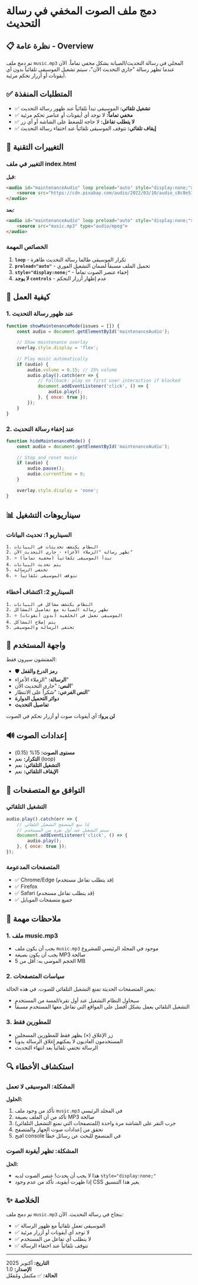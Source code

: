 # دمج ملف الصوت المخفي في رسالة التحديث

## 📋 نظرة عامة - Overview

تم دمج ملف `music.mp3` المحلي في رسالة التحديث/الصيانة بشكل مخفي تماماً. الآن عندما تظهر رسالة "جاري التحديث الآن"، سيتم تشغيل الموسيقى تلقائياً بدون أي أيقونات أو أزرار تحكم مرئية.

## ✅ المتطلبات المنفذة

- ✅ **تشغيل تلقائي:** الموسيقى تبدأ تلقائياً عند ظهور رسالة التحديث
- ✅ **مخفي تماماً:** لا توجد أي أيقونات أو عناصر تحكم مرئية
- ✅ **لا يتطلب تفاعل:** لا حاجة للضغط على الشاشة أو أي زر
- ✅ **إيقاف تلقائي:** تتوقف الموسيقى تلقائياً عند اختفاء رسالة التحديث

## 🔧 التغييرات التقنية

### التغيير في ملف index.html

**قبل:**
```html
<audio id="maintenanceAudio" loop preload="auto" style="display:none;">
    <source src="https://cdn.pixabay.com/audio/2022/03/10/audio_c8c8e51e28.mp3" type="audio/mpeg">
</audio>
```

**بعد:**
```html
<audio id="maintenanceAudio" loop preload="auto" style="display:none;">
    <source src="music.mp3" type="audio/mpeg">
</audio>
```

### الخصائص المهمة

1. **`loop`** - تكرار الموسيقى طالما رسالة التحديث ظاهرة
2. **`preload="auto"`** - تحميل الملف مسبقاً لضمان التشغيل الفوري
3. **`style="display:none;"`** - إخفاء عنصر الصوت تماماً
4. **لا يوجد `controls`** - عدم إظهار أزرار التحكم

## 🎵 كيفية العمل

### 1. عند ظهور رسالة التحديث
```javascript
function showMaintenanceMode(issues = []) {
    const audio = document.getElementById('maintenanceAudio');
    
    // Show maintenance overlay
    overlay.style.display = 'flex';
    
    // Play music automatically
    if (audio) {
        audio.volume = 0.15; // 15% volume
        audio.play().catch(err => {
            // Fallback: play on first user interaction if blocked
            document.addEventListener('click', () => {
                audio.play();
            }, { once: true });
        });
    }
}
```

### 2. عند إخفاء رسالة التحديث
```javascript
function hideMaintenanceMode() {
    const audio = document.getElementById('maintenanceAudio');
    
    // Stop and reset music
    if (audio) {
        audio.pause();
        audio.currentTime = 0;
    }
    
    overlay.style.display = 'none';
}
```

## 📊 سيناريوهات التشغيل

### السيناريو 1: تحديث البيانات
```
1. النظام يكتشف تحديثات في البيانات
2. تظهر رسالة "الزملاء الأعزاء - جاري التحديث الآن"
3. ⭐ تبدأ الموسيقى تلقائياً (مخفية تماماً)
4. يتم تحديث البيانات
5. تختفي الرسالة
6. ⭐ تتوقف الموسيقى تلقائياً
```

### السيناريو 2: اكتشاف أخطاء
```
1. النظام يكتشف مشاكل في البيانات
2. تظهر رسالة الصيانة مع تفاصيل المشاكل
3. ⭐ الموسيقى تعمل في الخلفية (بدون أيقونات)
4. يتم إصلاح المشاكل
5. تختفي الرسالة والموسيقى
```

## 🎨 واجهة المستخدم

المفتشون سيرون فقط:
- 🛡️ **رمز الدرع والقفل**
- **الرسالة:** "الزملاء الأعزاء"
- **النص:** "جاري التحديث الآن"
- **النص الفرعي:** "شكراً على الانتظار"
- **دوائر التحميل الدوارة**
- **تفاصيل التحديث**

**لن يروا:** أي أيقونات صوت أو أزرار تحكم في الصوت

## 🔊 إعدادات الصوت

- **مستوى الصوت:** 15% (0.15)
- **التكرار:** نعم (loop)
- **التشغيل التلقائي:** نعم
- **الإيقاف التلقائي:** نعم

## 📱 التوافق مع المتصفحات

### التشغيل التلقائي
```javascript
audio.play().catch(err => {
    // إذا منع المتصفح التشغيل التلقائي
    // سيتم التشغيل عند أول نقرة من المستخدم
    document.addEventListener('click', () => {
        audio.play();
    }, { once: true });
});
```

### المتصفحات المدعومة
- ✅ Chrome/Edge (قد يتطلب تفاعل مستخدم)
- ✅ Firefox
- ✅ Safari (قد يتطلب تفاعل مستخدم)
- ✅ جميع متصفحات الموبايل

## 📝 ملاحظات مهمة

### 1. ملف music.mp3
- يجب أن يكون ملف `music.mp3` موجود في المجلد الرئيسي للمشروع
- يجب أن يكون بصيغة MP3 صالحة
- الحجم الموصى به: أقل من 5 MB

### 2. سياسات المتصفحات
بعض المتصفحات الحديثة تمنع التشغيل التلقائي للصوت. في هذه الحالة:
- سيحاول النظام التشغيل عند أول نقرة/لمسة من المستخدم
- التشغيل التلقائي يعمل بشكل أفضل على المواقع التي تفاعل معها المستخدم مسبقاً

### 3. للمطورين فقط
- زر الإغلاق (×) يظهر فقط للمطورين المسجلين
- المستخدمون العاديون لا يمكنهم إغلاق الرسالة يدوياً
- الرسالة تختفي تلقائياً بعد انتهاء التحديث

## 🔍 استكشاف الأخطاء

### المشكلة: الموسيقى لا تعمل

**الحلول:**
1. تأكد من وجود ملف `music.mp3` في المجلد الرئيسي
2. تأكد من أن الملف بصيغة MP3 صالحة
3. جرب النقر على الشاشة مرة واحدة (للمتصفحات التي تمنع التشغيل التلقائي)
4. تحقق من إعدادات صوت الجهاز والمتصفح
5. افتح console في المتصفح للبحث عن رسائل خطأ

### المشكلة: تظهر أيقونة الصوت

**الحل:**
- هذا لا يجب أن يحدث! عنصر الصوت لديه `style="display:none;"`
- إذا ظهرت أيقونة، تأكد من عدم وجود CSS يغير هذا التنسيق

## ✨ الخلاصة

تم دمج ملف `music.mp3` بنجاح في رسالة التحديث. الآن:
- ✅ الموسيقى تعمل تلقائياً مع ظهور الرسالة
- ✅ لا توجد أي أيقونات أو أزرار مرئية
- ✅ لا يتطلب أي تفاعل من المستخدم
- ✅ تتوقف تلقائياً عند اختفاء الرسالة

---

**التاريخ:** أكتوبر 2025  
**الإصدار:** 1.0  
**الحالة:** ✅ مكتمل ومُفعّل
